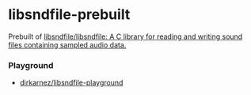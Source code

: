 libsndfile-prebuilt
===================
Prebuilt of [libsndfile/libsndfile: A C library for reading and writing sound files containing sampled audio data.](https://github.com/libsndfile/libsndfile)

### Playground
- [dirkarnez/libsndfile-playground](https://github.com/dirkarnez/libsndfile-playground)
